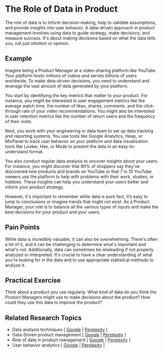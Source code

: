 # The Role of Data in Product

The role of data is to inform decision-making, help to validate assumptions, and provide insights into user behavior. A data-driven approach in product management involves using data to guide strategy, make decisions, and measure success. It's about making decisions based on what the data tells you, not just intuition or opinion.

## Example

Imagine being a Product Manager at a video-sharing platform like YouTube. Your platform hosts millions of videos and serves billions of users worldwide. To make data-driven decisions, you need to understand and leverage the vast amount of data generated by your platform.

You start by identifying the key metrics that matter to your product. For instance, you might be interested in user engagement metrics like the average watch time, the number of likes, shares, comments, and the click-through rate of your video recommendations. You might also be interested in user retention metrics like the number of return users and the frequency of their visits.

Next, you work with your engineering or data team to set up data tracking and reporting systems. You use tools like Google Analytics, Heap, or MixPanel to track user behavior on your platform and data visualization tools like Looker, Hex, or Mode to present the data in an easy-to-understand format.

You also conduct regular data analysis to uncover insights about your users. For instance, you might discover that 90% of shoppers say they've discovered new products and brands on YouTube or that 7 in 10 YouTube viewers use the platform to help with problems with their work, studies, or hobbies. These insights can help you understand your users better and inform your product strategy.

However, it's important to remember while data is pure fact, it’s easy to jump to conclusions or imagine trends that might not exist. As a Product Manager, your role is to balance all the various types of inputs and make the best decisions for your product and your users.

## Pain Points

While data is incredibly valuable, it can also be overwhelming. There's often a lot of it, and it can be challenging to determine what's important and what's not. Additionally, data can sometimes be misleading if not properly analyzed or interpreted. It's crucial to have a clear understanding of what you're looking for in the data and to use appropriate statistical methods to analyze it.

## Practical Exercise

Think about a product you use regularly. What kind of data do you think the Product Managers might use to make decisions about the product? How could they use this data to improve the product?

## Related Research Topics

* Data analysis techniques \[ [Google](https://www.google.com/search?q=Data%20analysis%20techniques%20in%20product%20management) | [Perplexity](https://www.perplexity.ai/?q=Data%20analysis%20techniques%20in%20product%20management) ]
* Data-Driven product management \[ [Google](https://www.google.com/search?q=Data-Driven%20product%20management%20in%20product%20management) | [Perplexity](https://www.perplexity.ai/?q=Data-Driven%20product%20management%20in%20product%20management) ]
* Role of data in product management \[ [Google](https://www.google.com/search?q=Role%20of%20data%20in%20product%20management%20in%20product%20management) | [Perplexity](https://www.perplexity.ai/?q=Role%20of%20data%20in%20product%20management%20in%20product%20management) ]
* User behavior analytics \[ [Google](https://www.google.com/search?q=User%20behavior%20analytics%20in%20product%20management) | [Perplexity](https://www.perplexity.ai/?q=User%20behavior%20analytics%20in%20product%20management) ]
